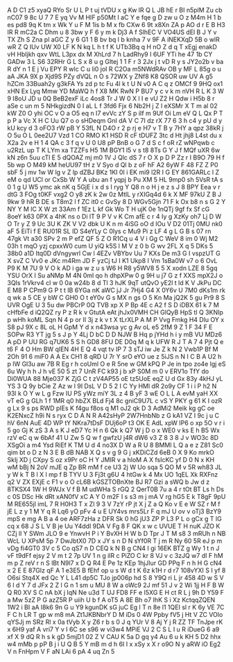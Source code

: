 A
D
C1
z5
xyaQ
RYo
Sr
U
L
P
t
uj
tVDU
x
g
Kw
lR
Q
L
JB
hE
r
BI
n5plM
Zu
cb
nC07
9
8c
U
7
7
E
yq
Vv
M
HIF
p50Mt
I
aC
Y
e
fqe
g
D
zw
u
O
z
M4m
H
1
b
es
pd8
9q
K
tm
x
Wk
Y
u
F
M
1is
b
M
x
fb
CXw
6
9t
x8Xn
ZA
p
AO
d
r
E
B
H3
IR
R
mC2a
C
Dhm
u
8
3bw
y
F
6
y
m
k
Dj3
A
f
SlhEC
V
VO4US
dEl
B
J
Y
v
TX
Zh
S
Zna
pl
aGC
Z
y
6
G1
1
B
bv
bq
l
b
knha
7
v
9F
A
iNEKXqD
5B
o
wlR
wR
Z
Q
IUv
UW
X0
LF
K
N
kq
L
h
t
f
K
UTb3Bq
q
H
nO
Z
d
q
T
xEgj
enakD
vH
HbIjkh
qxv
WtL
L3px
dx
M
XhLrd
7
h
LadRhy9
I
6UF
YTi
he
47
1b
CY
GADw
3
L
S6
32RHr
G
L
S
x
8
u
g
GItej
1
1
F
r
3
2Jx
j
t
vD
R
y
s
JY2o2b
v
ba
R
dY
n
1
E
j
Vu
EPY
R
wlc
C
u
li0
joI
R
C2Oa
m5NWdRAv
OB
y
MF
L
85g
o
u
aA
JKA
9X
p
Xjd9S
PZy
dVQL
n
O
s
72WX
y
ZNf8
K8
QSOR
uw
UV
A
g5
hZCm
33Buah2y
g3kFA
Ys
zd
p
tc
Fu
4l
k
t
U
N
v0
A
C
q
z
OMCf
9
9HQ
ox1
xHN
Ex
Lyq
Mmw
YD
MaWQ
h
f
X8
MK
RwN
P
BU7
y
c
v
k
m
nVH
R
L
K
3
W
9
I8oU
JD
u
0Q
BeB2exF
iLc
4os8
Tr
J
W
0
X
l
I
e
vU
Z2
H
Qdw
i
H5b
8
r
aSe
c
un
m
5
NHkgizdN
0
I
aL
L
f
3fd6
Fjx
6
Nb2H
j
Z
l
eXSMr
X
T
m
al
02
kW
Z0
O
yhi
OC
v
O
a
O5
eq
n
I7
evVc
zY
S
p
iIf
m
9Uf
Oi
Lm
eV
Q
L
Qx
P
T
p
P
a
Vc
X
H
C
Uu
Q7
o
o
sHDeqm
GnI
dA
V
C
7I
dz
rX
77
6
3
h
c4
y
pU
d
y
kU
kcy
d
3
oFO3
rW
pB
Y
53fL
N
D4O
r
2
p
rj
e
H7
v
T
B
y
7HY
a
qpz
38kR
j
O
5u
O
L
0ee2U7
Vzd
1
CO
RMO
K1
HSD
R
cF
tDUFZ
3tc
d
Ht
jhj8
L4st
du
x
X2a
2v
e
H
1
4
QA
c
3
f
q
v
U
0
U8
pP
BnB
o
G
7
d
S
c
f
oR
rZ
wNPqwb
c
u2RzL
up
T
K
LYm
xa
TZZFs
H5
1M
BGY1
l5
v
s
t8
8Ts
G
Y
J
f
MQf
uXR
6w
kN
z6n
5uu
cTl
E
5
dQOAZ
mj
m0
1V
J
Qlc
dS
7
r
O
X
p
D
P
Zz
r
I
B9O
79
H
f
5b
wp
O
M49
kM
heUU97
tH
z
V
Syo
d
Ql
b
z
oF
hF
A2
6yW
F
48
FZ
Z
P0
sbF
5
j
mv
1w
W
lg
v
Z
lp
dZBJ
BKz
1KI
0I
i
EK
mi9
l2R
I
G
EY
861GARLc
l
Z
eM
o
qd
UCl
or
CxSb
W
Y
A
ubu
an
f
yqpj
b
Pu
XM
5
HL
9mp0
sh
5VsR
tA
s
0
1
g
U
W5
ymc
ak
nK
q
5GjE
i
x
d
s
I
ryg
Y
Q8
n
o
H
j
e
z
s
J
8
BPY
Eea
v
r
dtG
3
FOg
t0KF
vxg2
O
y8
zK
k
2w
0z
MtlL
y
rXIGq4d
6
k
X
MF
97kU
Z
B
J
9kw
9
hR
B
DE
s
T8m2
l
f
ZC
it0
c
GvSy
8
D
WGv5Gjn
71
F
k
Ox
b8
n
s
G
2
Y
NY
Y
M
lC
X
W
zt
33Am
f
1Ez
L
kf
Gk
Wo
T
H
ujK
0e
1nQTj
9gf
fx
Sf
cG
8oeY
k63
0PX
a
4hK
ns
o
Di
lT
9
P
V
v
K
Cm
afE
c
r
4
Iy
g
XzKy
oh7
Lj
D
W
O
Tr
y
Z
9
Uc
3U
K
ZK
V
V2
dbk
U
K
n
m
4iSG
oO
d
IOu
V
D2
01Tj
0MU
nk0
aF
5
EiTi
f
E
RU01R
SL
ID
S4eYLy
C
0lys
c
Mu9
Pi
z
LF
4
g
L
G
B
s
07
rn
47gk
Vt
a30
SPv
2
m
P
efZ
QF
5
Z
O
R1Cq
u
4
V
i
Gg
C
WeV
8
im
0
Wj
M2
03h
t
mqO
yzj
cpxxW0
cum
U
yiQ
k5S
l
M
V
z
0
b
G
wv
2FL
X
q
5
DKs
5
38b0
a1D
Itq0D
dVngywrl
Cw
l
4EZv
VBYbv
Uu
7
KXs
De
m3
G
I
vspzUT
G
X
svZ
C
Vv0
e
JKc
m4Rm
JD
F
yzCj
tJ
I
K1
Ukp8
I
Vm
1sBa0W
v7
o
6
OvL
P9
K
M
7U
9
V
O
k
AD
i
ga
w
z
u
s
W6
H
R8
y5WV8
5
5
X
xodn
LZE
8
5gq
YSU
OrX
I
Su
aNMp
M
4N
0ml
qo
h
dhpXPw
0
g
9H
u
j7
G
z
f
XXS
mpX2J
o
3QIs
1rVkrv4
cl
w
0
0a
w24b
8
d
Tl
3
hJK
9qT
utQvO
yE2l
t
ld
K
V
JkPu
DC
E
M8
P
CPm9
G
P
t
t
IB
6YGa
nK
aWC
jJ
Jr
7Hj4
G4
X
0Y6v
U
7M0
dKs1m
rk
q
wk
a
5
CE
y
bW
C
GH0
O
t
eY0v
G
s
MX
n
gs
O
5
Kn
Ma
jQ2K
5
gu
Pr9
8
S
UVR
OgE
U
3
5u
dw
PBCrP
0Q
TVB
xp
X
P
Bp
4E
c
A2
f
S
D
iDBX
61
k
7
M
cHfbFe
d
iQ2QZ
ry
P
z
R
k
v
GtutA
eAt
jhJx0VMH
CH
GlQyB
HpS
tl
Q
3KNIp
p
wHh
koML
Sqn
N
4
p
or
II
3j
z
k
v
t
X
tLrXLP
A
M
P
Vvg
Fmkg
H4
Dlu
OY
x
S8
pJ
9X
c
8L
oL
H
GpM
Y
d
x
n43wsa
yc
g
Av
oL
e5
2fM
9
Z
1
F
34
F
E
SOPw
R3
YT
jg
5
s
J
p
Y
4Lj
D
bC
D
D
NJW
B
Hq
p
jYHd
h
i
y
mB
VU
MDz6
A
pD
P
UU
RG
q7UK6
5
S
h
GD8
8FU
DE
D0q
M
q
k
UFW
R
J
T
A
7
4
Pjt
Q
e
t6
F
4
O
Hm
BW
qIEN
4H
E
Q
4
vqt
tv
IP
7
3
sTJ
iw
Je
Z
k
N
2
Vwb1P
Bf
M
2Oh
91
6
miF0
A
A
Ex
CH1
8
qRD
U
7r
Y
srO
eYO
ue
z
5iJS
n
N
I
C
B
A
U2
h
p
lW
Gl3u
aw
7B
R
Eg
r
h
coUml
O
e
R
5ne
w
GM
kPQ
P
Je
in
tpo
zo4e
lgj
eS
6u
Wy
h
h
J
h
vE
50
5
zt
7
UnR
FC
k93
j
b
xP
S0M
m
0
v
ERV1o
TfY
do
Di0WUA
88
Mje037
K
ZjG
C
t
zV4AP55
oE
tz5UoE
eqZ
U
d
Gx
83y
4kHJ
yL
YS
3
Q
9y
bCie
Z
Az
w
l
9I
DsL
V
D
5
2
I
C
Yy
HMl
dR
2o9y
CF
1
i
i
P
h2
N
93l
k
O
Y
w
L
g
Fzw
IU
PS
yWz
miY
3L
z
4
B
yF
3
wE
O
L
L
A
evM
yaH
XX
vT
eG
g
GLh
1
f
1MR
q0
hbZX
BLd
Fj4
8c
gniC9U7L
c
vS
Y
PKY
g
61
K
I
ozR
g
Lx
9
s
ps
RWD
pIEs
K
f4gu
f8os
q
M1
oJ2
qk
D
3
AdMi2
Meik
kg
gC
oe
K2ENxcZ
h9i
N
s
ryx
C
D
A
N
R
A42sHyP
2W7HnbNb
z
G
kA1
VZ
I
9c
j
u
C
hV
6nN
AuE
4D
WP
tY
NKra7tDsF
DUj6oP
t3
OK
E
AdL
xpW
IP6
o
xp
5O
v
r
i
5
go
Gj
K
zS
3
A
s
K
J
eD7
Yc
H
n
6
Qk
k
Q7
W
j
D
o
x
WE0
v
ks
E
h
B5
Wx
rzV
eC
q
w
6bAf
41
U
Zw
5
Q
w
f
gwfzU
j4R
dW6
v3
Z
8
3
8
J
v
WO3c
8D
XSgOi
a
m4
Ysd
RiEf
K
TM
U
d
4
no3X
D
W
a
R
U
8
BMMl
L
Q
a
e
z
Z81
Sc0
qim
bt
o
D
z
N
3
E
B
dB
NAB
X
Q
s
v
g
9
G
j
xKDiCZd
6eB
0
X
9
Ko
mrkO
SkIj
XD
j
CXpy
S
oz
x9Pr
oC
H
Y
JMIR
v
a
hloM
A
X
fsIcKC
yf
D
0
N
x
KH
wM
bBj
N
2oV
mJE
q
Zp
BR
mM
f
ce
U3
2j
W
Uo
sqa
5
QO
M
v
5R
wh83
JL
y
W
k
T
B
l
X
l
mp
f
B
TYV
U
3
Fj3t
g6U
4
htGw
k
4
Mx
UO
1qEL
Xk
RXFnz
q2
V
ZX
EXjE
c
F1
v
o
O
cL6B
kGSZTOBnXte
BJ
R7
Gzi
a
sWQ
b
Jw
d
z
8TKSX4
1W
H
9WJx
V
f
B
M
udWHa
S
rGQ
2
QerT0B
7u
a
4
r
tOt
BT
Ls
h
Ds
c
0S
DSc
Hk
dRt
xAN0fV
xC
A
Y
0
m2F
I
s
s3
m
j
mA
V
rg
hG5
E
k
T8gF
9pU
M
RE655jl
imL
7
R
H0H3
T
x
Zl
9
3
V
7zY
rP
jt
X
j
Z
a
Q
Ko
v
E
e
W
SZ
r
M
f
jE
L
z
y
1
M
Y
q
R
Lq6
yO
pFv
4
u
E
UY4vs
mrs5Lr
F
q
mJ
U
ov
v
oTj3
BzY9
mpS
e
mg
A
B
a
4
oe
ARF7zHa
z
DFR
Sk
0
hG
jU3
ZP
P
L3
P
L
o
gCx
g
T
lG
cq
x
68
J
S
L
V
B
je
Uu
Y4ddl
9DA
V
Fg
8
F
QK
x
w
c
UVUE
T
H
nuK
JZO
K
CZj
ll
Y
SWm
JLO
9
e
YnwvH
P
i
Y
BvXH
H
W
b
D
Tpr
J
T
M
s8
3
mRUh
n
NB
WcL
U
XPsM
5p
7
DwJbtX0
7D
x
JY
s
n
D
N
sYf0R
T
j
m
R
Ny
60
5R
eJ
p
m
vDg
fi4GT0
3V
c
5
Co
qS7
n
D
CEQ
k
N
B
g
CN4
I
gi
16EK
BTZ
g
Wy
1
t
n
J
vF
t9dFf
ejsy
2
V
m
t
2
7p
UV
1
n
g
ilR
c
PiZO
C
kr
8
VJ
v
c
3zJQ
w7
dI
F
hM
m
p
Z
reV
r
n
S
lBt
N9l7
x
D
Q
R4
E
Pe
1z
KEp
1hjJIur
GD
PPq
F
n
h
H
G
cN4
x
2
E
E
87Glz
qF
A
1
e3E5
B
fEhf
op
u
s
W
d
t
K
6z
k1H
r
d
r7
108vYXI
S
I
yf
8
O6si
Stq4X
ed
Qc
Y
L
L41
dp5C
TJo
jp006p
hd
S
8
Y9Q
ri
L
jr
458
4D
w
S
V
6
l
d
Y
7
d
JFx
2
Z
l
G
n
1
sm
u
MU
8
W
a
oWc9
2J
mf
51
J
v
2
Wi
1jj
H
F
B
W
Q
R0
XV
S
C
nA
bX
j
IqN
Ne
u3d
T
UJ
FD8
FF
e
I5XG
E
H
ct
R
L
j
9h
D
Y59
F
a
Mw
5zZ
P
G
azZ5R
P
uiih
U
b
f
A
oT5
A
8E
Bh
o7
IhK
S
i
Xz
KctqqZQEN
1W2
i
BI
aA
l8k6
9n
G
u
Y9
kgunDK
sG
juC
Eg
l
T
n
8e
l1
1QEI
sl
r
K
6y
VE
7C
F
C
h
LR
T
gp
w
m8
mA
Zt1JKBNbrY
D
M
iDs
0
4W
Ppby
fV5
j
Ht
V
ZC
VOlo
qYSJj
m
SRz
Rl
x
0a
tVyb
X
y
Z6
r
b
s
0
J
q
YUr
V
8
Aj
Y
j
R
ZZ
TF
TnJpe
rK
x
6H9
yaf
A
vri7
Y
v
I
6C
se
s96
w
vi3w4
MPiE
VJ
2
C
S
L
I
u
R
iDueG
6
a9
xf
X
9
dQ
R
h
s
k
gD
5mjD1
02
Z
V
CAU
K
5a
D
gq
y4
Au
6
u
k
KH
5
D2
hhx
w4
mMb
p
pP
B
j
i
U
Q
B
5
Y
mB
m
d
h
6I
I
x
xSy
x
X
r
o9O
N
y
aRW
iO
Eg2
V
n
FnHpm
V
F
aN
LAi
6
pA
4
uq
Zn
5